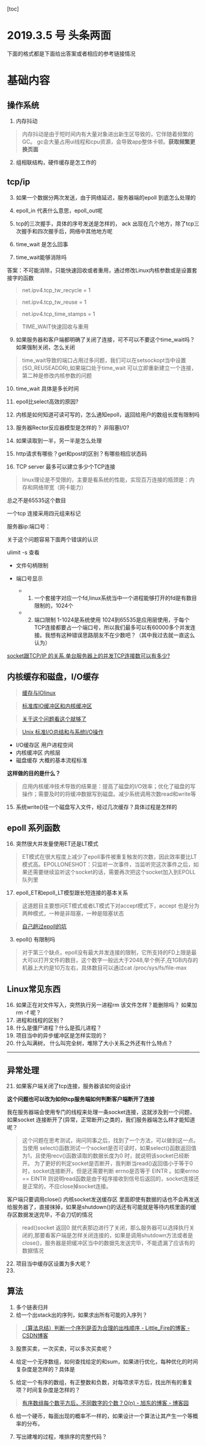 
[toc]

# 2019.3.5 号 头条两面

下面的格式都是下面给出答案或者相应的参考链接情况
# 基础内容

## 操作系统
1. 内存抖动

>内存抖动是由于短时间内有大量对象进出新生区导致的，它伴随着频繁的GC。 gc会大量占用ui线程和cpu资源，会导致app整体卡顿。**获取频繁更换页面**


2. 组相联结构，硬件缓存是怎工作的


## tcp/ip

3. 如果一个数据分两次发送，由于网络延迟，服务器端的epoll 到底怎么处理的

5. epoll\_in 代表什么意思，epoll\_out呢
6. tcp的三次握手，具体的序号发送是怎样的， ack 出现在几个地方，除了tcp三次握手和四次握手后，网络中其他地方呢
7. time\_wait 是怎么回事


8. time_wait能够消除吗

答案：不可能消除，只能快速回收或者重用，通过修改Linux内核参数或是设置套接字的函数

>net.ipv4.tcp\_tw\_recycle = 1

>net.ipv4.tcp\_tw\_reuse = 1

>net.ipv4.tcp\_time\_stamps = 1

>TIME_WAIT快速回收与重用


9. 如果服务器和客户端都明确了关闭了连接，可不可以不要这个time_wait吗？如果强制关闭，怎么关闭

>time_wait导致的端口占用过多问题，我们可以在setsockopt当中设置(SO_REUSEADDR),如果端口处于time_wait 可以立即重新建立一个连接， 第二种是修改内核参数的问题

10. time\_wait 具体是多长时间
11. epoll比select高效的原因?
12. 内核是如何知道可读可写的，怎么通知epoll，返回给用户的数组长度有限制吗
13. 服务器Rector反应器模型是怎样的？ 非阻塞I/0?
14. 如果读取到一半，另一半是怎么处理
14. http请求有哪些？get和post的区别？有哪些相应状态码


15. TCP server 最多可以建立多少个TCP连接
>linux理论是不受限的，主要是看系统的性能，实现百万连接的瓶颈是：内存和网络带宽（网卡能力）
                        
总之不是65535这个数目

一个tcp 连接采用四元组来标记

服务器ip:端口号：

关于这个问题容易下面两个错误的认识

ulimit -s 查看
 
- 文件句柄限制
- 端口号显示

    - 1. 一个套接字对应一个fd,linux系统当中一个进程能够打开的fd是有数目限制的，1024个
    - 2. 端口限制 1-1024是系统使用 1024到65535是应用层使用，于每个TCP连接都要占一个端口号，所以我们最多可以有60000多个并发连接。我想有这种错误思路朋友不在少数吧？（其中我过去就一直这么认为）

[socket跟TCP/IP 的关系,单台服务器上的并发TCP连接数可以有多少?](https://blog.csdn.net/huangjin0507/article/details/52396621)

## 内核缓存和磁盘，I/O缓存

>[缓存与IOlinux](https://blog.51cto.com/4983206/1142074)

> [标准库IO缓冲区和内核缓冲区 ](https://blog.csdn.net/jnu_simba/article/details/8806712)

> [关于这个问题看这个就够了](https://blog.csdn.net/WANGYONGZIXUE/article/details/46421931)

>[Unix 标准I/O总结和与系统I/O操作](https://blog.csdn.net/hustyangju/article/details/45640631)

- I/O缓存区 用户进程空间
- 内核缓冲区  内核层
- 磁盘缓存  大概的基本流程标准

**这样做的目的是什么？**
>应用内核缓冲技术导致的结果是：提高了磁盘的I/O效率；优化了磁盘的写操作；需要及时的将缓冲数据写到磁盘。减少系统调用次数read和write等

15. 系统write()往一个磁盘写入文件，经过几次缓存？具体过程是怎样的


## epoll 系列函数
16. 突然很大并发量使用ET还是LT模式
>ET模式在很大程度上减少了epoll事件被重复触发的次数，因此效率要比LT模式高。EPOLLONESHOT：只监听一次事件，当监听完这次事件之后，如果还需要继续监听这个socket的话，需要再次把这个socket加入到EPOLL队列里




17. epoll_ET和epoll_LT模型跟长短连接的基本关系
>这道题目主要想问ET模式或者LT模式下对accept模式下，accept 也是分为两种模式，一种是非阻塞，一种是阻塞状态

>[自己趟过epoll的坑 ](https://blog.csdn.net/linuxheik/article/details/73294658)

3. epoll() 有限制吗

>对于第三个缺点，epoll没有最大并发连接的限制，它所支持的FD上限是最大可以打开文件的数目，这个数字一般远大于2048,举个例子,在1GB内存的机器上大约是10万左右，具体数目可以通过cat /proc/sys/fs/file-max

## Linux常见东西

16. 如果正在对文件写入，突然执行另一进程rm 该文件怎样？能删除吗？ 如果加 rm -f 呢？
17. 进程和线程的区别？
18. 什么是僵尸进程？什么是孤儿进程？
19. 项目当中的异步缓冲区是怎样实现的？
20. 什么叫满树， 什么叫完全树，堆除了大小关系之外还有什么特点？

------------
## 异常处理

21. 如果客户端关闭了tcp连接，服务器该如何设设计

**这个问题也可以改为如何tcp服务端如何判断客户端断开了连接**

我在服务器端会使用专门的线程来处理一条socket连接，这就涉及到一个问题，如果socket 连接断开了(异常，正常断开)之类的，我们服务器端怎么样才能知道呢？


>这个问题在思考测试，询问同事之后，找到了一个方法，可以做到这一点。
 当使用 select()函数测试一个socket是否可读时，如果select()函数返回值为1，且使用recv()函数读取的数据长度为0 时，就说明该socket已经断开。
 为了更好的判定socket是否断开，我判断当read()返回值小于等于0时，socket连接断开。但是还需要判断 errno是否等于 EINTR 。如果errno == EINTR 则说明read函数是由于程序接收到信号后返回的，socket连接还是正常的，不应close掉socket连接。


客户端只要调用close() 内核socket发送缓存区 里面即使有数据的话也不会再发送给服务器了，直接抹掉，如果是shutdown()的话还有可能就是等待内核里面的缓存区数据发送完毕，不会刀切的情况




>read()socket 返回0 就代表那边进行了关闭，那么服务器可以选择执行关闭的,那要看客户端是怎样关闭连接的，如果是调用shutdown方法或者是close()，服务器是把缓冲区当中的数据先发送完毕，不能遗漏了应该有的数据情况



22. 项目当中缓存区设置为多大呢？
23. 

## 算法
1. 多个链表归并
2. 给一个出stack出的序列，如果求出所有可能的入序列？

>[（算法总结）判断一个序列是否为合理的出栈顺序 - Little_Fire的博客 - CSDN博客](https://blog.csdn.net/little_fire/article/details/81073546)

3. 股票买卖，一次买卖，可以多次买卖呢？

4. 给定一个无序数组，如何查找给定的和sum，如果进行优化，每种优化的时间复杂度是怎样的？具体是

5. 给定一个有序的数组，有正整数和负数，对每项求平方后，找出所有的重复项？时间复杂度是怎样的？
>[有序数组每个数平方后，不同数字的个数？O(n) - 旭东的博客 - 博客园](https://www.cnblogs.com/xudong-bupt/p/4002765.html)


6. 给一个硬币，每面出现的概率不一样的，如果设计一个算法让其产生一个等概率的分布，


7. 写出建堆的过程，堆排序的完整代码？


